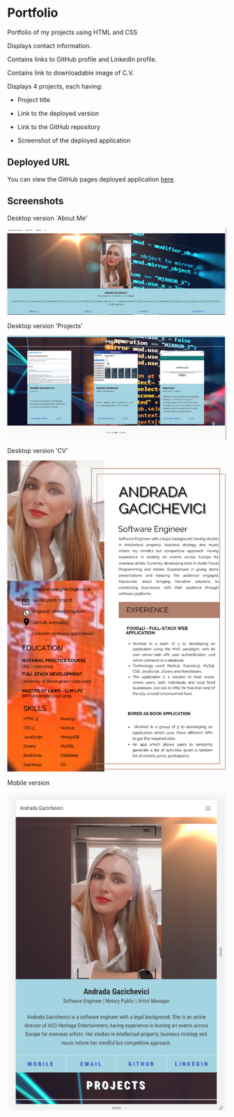 # Portfolio

Portfolio of my projects using HTML and CSS

Displays contact information.

Contains links to GitHub profile and LinkedIn profile.

Contains link to downloadable image of C.V.

Displays 4 projects, each having:

- Project title

- Link to the deployed version

- Link to the GitHub repository

- Screenshot of the deployed application

## Deployed URL

You can view the GitHub pages deployed application [here](https://andradag.github.io/html-css-portfolio/).

## Screenshots

Desktop version `About Me'

<img src="assets/images/screenshot-1.png"/>

Desktop version 'Projects'

<img src="assets/images/screenshot-2.png"/>

Desktop version 'CV'

<img src="assets/images/cv.png"/>

Mobile version

<img src="assets/images/screenshot-4.png"/>
